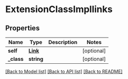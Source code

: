 # ExtensionClassImpllinks

## Properties
Name | Type | Description | Notes
------------ | ------------- | ------------- | -------------
**self** | [**Link**](Link.md) |  | [optional] 
**_class** | **string** |  | [optional] 

[[Back to Model list]](../README.md#documentation-for-models) [[Back to API list]](../README.md#documentation-for-api-endpoints) [[Back to README]](../README.md)


